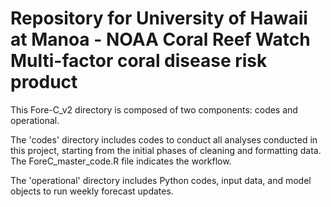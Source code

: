 # Repository for University of Hawaii at Manoa - NOAA Coral Reef Watch Multi-factor coral disease risk product

This Fore-C_v2 directory is composed of two components: codes and operational. 

The 'codes' directory includes codes to conduct all analyses conducted in this project, starting from the initial phases of cleaning and formatting data. The ForeC_master_code.R file indicates the workflow.

The 'operational' directory includes Python codes, input data, and model objects to run weekly forecast updates. 

